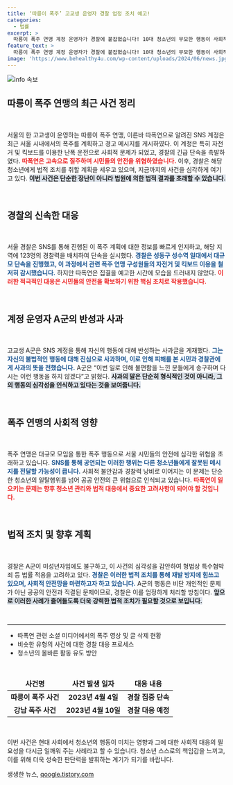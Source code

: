 ```yaml
---
title: ‘따릉이 폭주’ 고교생 운영자 경찰 엄정 조치 예고!
categories:
  - 법률
excerpt: >
  따릉이 폭주 연맹 계정 운영자가 경찰에 붙잡혔습니다! 10대 청소년의 무모한 행동이 사회적 혼란을 가져왔고, 사과문을 게시했지만 법적 처벌이 불가피할 전망입니다. 이 사건의 전말과 향후 논란이 궁금하지 않으신가요? 클릭해서 확인하세요!
feature_text: >
  따릉이 폭주 연맹 계정 운영자가 경찰에 붙잡혔습니다! 10대 청소년의 무모한 행동이 사회적 혼란을 가져왔고, 사과문을 게시했지만 법적 처벌이 불가피할 전망입니다. 이 사건의 전말과 향후 논란이 궁금하지 않으신가요? 클릭해서 확인하세요!
image: 'https://www.behealthy4u.com/wp-content/uploads/2024/06/news.jpg'
---
```


<p><img src="https://www.behealthy4u.com/wp-content/uploads/2024/06/news.jpg" alt="info 속보" /></p>

<h2 data-ke-size="size26">따릉이 폭주 연맹의 최근 사건 정리</h2>

<p data-ke-size="size16">&nbsp;</p>

<p>서울의 한 고교생이 운영하는 따릉이 폭주 연맹, 이른바 따폭연으로 알려진 SNS 계정은 최근 서울 시내에서의 폭주를 계획하고 경고 메시지를 게시하였다. 이 계정은 특히 자전거 및 킥보드를 이용한 난폭 운전으로 사회적 문제가 되었고, 경찰의 긴급 단속을 촉발하였다. <b><span style="color: #ee2323;">따폭연은 고속으로 질주하며 시민들의 안전을 위협하였습니다.</span></b> 이후, 경찰은 해당 청소년에게 법적 조치를 취할 계획을 세우고 있으며, 지금까지의 사건을 심각하게 여기고 있다. <b><span style="background-color: #21538527;">이번 사건은 단순한 장난이 아니라 법원에 의한 법적 결과를 초래할 수 있습니다.</span></b></p>

<p data-ke-size="size16">&nbsp;</p>

<h2 data-ke-size="size26">경찰의 신속한 대응</h2>

<p data-ke-size="size16">&nbsp;</p>

<p>서울 경찰은 SNS를 통해 진행된 이 폭주 계획에 대한 정보를 빠르게 인지하고, 해당 지역에 123명의 경찰력을 배치하여 단속을 실시했다. <b><span style="color: #1a5490;">경찰은 성동구 성수역 일대에서 대규모 단속을 진행했고, 이 과정에서 관련 폭주 연맹 구성원들의 자전거 및 킥보드 이용을 철저히 감시했습니다.</span></b> 하지만 따폭연은 집결을 예고한 시간에 모습을 드러내지 않았다. <b><span style="color: #ee2323;">이러한 적극적인 대응은 시민들의 안전을 확보하기 위한 핵심 조치로 작용했습니다.</span></b></p>

<p data-ke-size="size16">&nbsp;</p>

<h2 data-ke-size="size26">계정 운영자 A군의 반성과 사과</h2>

<p data-ke-size="size16">&nbsp;</p>

<p>고교생 A군은 SNS 계정을 통해 자신의 행동에 대해 반성하는 사과글을 게재했다. <b><span style="color: #1a5490;">그는 자신의 불법적인 행동에 대해 진심으로 사과하며, 이로 인해 피해를 본 시민과 경찰관에게 사과의 뜻을 전했습니다.</span></b> A군은 “이번 일로 인해 불편함을 느낀 분들에게 송구하며 다시는 이런 행동을 하지 않겠다”고 밝혔다. <b><span style="background-color: #21538527;">사과의 말은 단순히 형식적인 것이 아니라, 그의 행동의 심각성을 인식하고 있다는 것을 보여줍니다.</span></b></p>

<p data-ke-size="size16">&nbsp;</p>

<h2 data-ke-size="size26">폭주 연맹의 사회적 영향</h2>

<p data-ke-size="size16">&nbsp;</p>

<p>폭주 연맹은 대규모 모임을 통한 폭주 행동으로 서울 시민들의 안전에 심각한 위협을 초래하고 있습니다. <b><span style="color: #1a5490;">SNS를 통해 공연되는 이러한 행위는 다른 청소년들에게 잘못된 메시지를 전달할 가능성이 큽니다.</span></b> 사회적 불안감과 경찰력 낭비로 이어지는 이 문제는 단순한 청소년의 일탈행위를 넘어 공공 안전의 큰 위협으로 인식되고 있습니다. <b><span style="color: #ee2323;">따폭연이 일으키는 문제는 향후 청소년 관리와 법적 대응에서 중요한 고려사항이 되어야 할 것입니다.</span></b></p>

<p data-ke-size="size16">&nbsp;</p>

<h2 data-ke-size="size26">법적 조치 및 향후 계획</h2>

<p data-ke-size="size16">&nbsp;</p>

<p>경찰은 A군이 미성년자임에도 불구하고, 이 사건의 심각성을 감안하여 형법상 특수협박죄 등 법률 적용을 고려하고 있다. <b><span style="color: #1a5490;">경찰은 이러한 법적 조치를 통해 재발 방지에 힘쓰고 있으며, 사회적 안전망을 마련하고자 하고 있습니다.</span></b> A군의 행동은 비단 개인적인 문제가 아닌 공공의 안전과 직결된 문제이므로, 경찰은 이를 엄정하게 처리할 방침이다. <b><span style="background-color: #21538527;">앞으로 이러한 사례가 줄어들도록 더욱 강력한 법적 조치가 필요할 것으로 보입니다.</span></b> </p>

<p data-ke-size="size16">&nbsp;</p>

<hr />

<ul>
  <li>따폭연 관련 소셜 미디어에서의 폭주 영상 및 글 삭제 현황</li>
  <li>비슷한 유형의 사건에 대한 경찰 대응 프로세스</li>
  <li>청소년의 올바른 활동 유도 방안</li>
</ul>

<p data-ke-size="size16">&nbsp;</p>

<table style="width: 100%; border-collapse: collapse;">
    <thead>
        <tr>
            <td style="text-align: center; height: 28px;"><b>사건명</b></td>
            <td style="text-align: center; height: 28px;"><b>사건 발생 일자</b></td>
            <td style="text-align: center; height: 28px;"><b>대응 내용</b></td>
        </tr>
    </thead>
    <tbody>
        <tr>
            <td style="text-align: center; height: 17px;"><b>따릉이 폭주 사건</b></td>
            <td style="text-align: center; height: 17px;"><b>2023년 4월 4일</b></td>
            <td style="text-align: center; height: 17px;"><b>경찰 집중 단속</b></td>
        </tr>
        <tr>
            <td style="text-align: center; height: 17px;"><b>강남 폭주 사건</b></td>
            <td style="text-align: center; height: 17px;"><b>2023년 4월 10일</b></td>
            <td style="text-align: center; height: 17px;"><b>경찰 대응 예정</b></td>
        </tr>
    </tbody>
</table>

<p data-ke-size="size16">&nbsp;</p> 

<p>이번 사건은 현대 사회에서 청소년의 행동이 미치는 영향과 그에 대한 사회적 대응의 필요성을 다시금 일깨워 주는 사례라고 할 수 있습니다. 청소년 스스로의 책임감을 느끼고, 이를 위해 더욱 성숙한 판단력을 발휘하는 계기가 되기를 바랍니다.</p>
생생한 뉴스, <a href="https://qoogle.tistory.com" rel="dofollow">qoogle.tistory.com</a>


